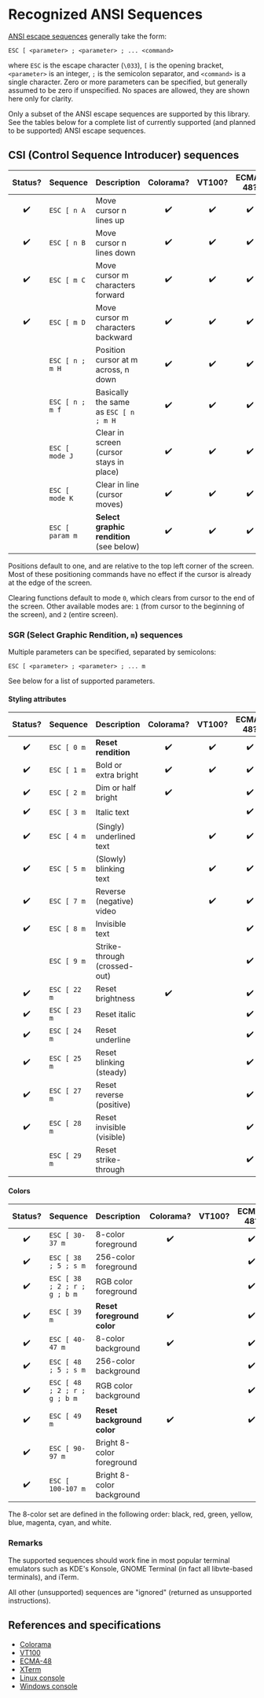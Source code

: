 # Recognized ANSI Sequences

[ANSI escape sequences](https://en.wikipedia.org/wiki/ANSI_escape_code)
generally take the form:

    ESC [ <parameter> ; <parameter> ; ... <command>

where `ESC` is the escape character (`\033`), `[` is the opening bracket,
`<parameter>` is an integer, `;` is the semicolon separator, and `<command>` is
a single character. Zero or more parameters can be specified, but generally
assumed to be zero if unspecified. No spaces are allowed, they are shown here
only for clarity.

Only a subset of the ANSI escape sequences are supported by this library. See
the tables below for a complete list of currently supported (and planned to be
supported) ANSI escape sequences.

## CSI (Control Sequence Introducer) sequences

| Status? | Sequence        | Description                              | Colorama? | VT100? | ECMA-48? | XTerm? | Linux? | Windows? |
| :-----: | :-------------- | :--------------------------------------- | :-------: | :----: | :------: | :----: | :----: | :------: |
|   ✔️    | `ESC [ n A`     | Move cursor n lines up                   |    ✔️     |   ✔️   |    ✔️    |   ✔️   |   ✔️   |    ✔️    |
|   ✔️    | `ESC [ n B`     | Move cursor n lines down                 |    ✔️     |   ✔️   |    ✔️    |   ✔️   |   ✔️   |    ✔️    |
|   ✔️    | `ESC [ m C`     | Move cursor m characters forward         |    ✔️     |   ✔️   |    ✔️    |   ✔️   |   ✔️   |    ✔️    |
|   ✔️    | `ESC [ m D`     | Move cursor m characters backward        |    ✔️     |   ✔️   |    ✔️    |   ✔️   |   ✔️   |    ✔️    |
|         | `ESC [ n ; m H` | Position cursor at m across, n down      |    ✔️     |   ✔️   |    ✔️    |   ✔️   |   ✔️   |    ✔️    |
|         | `ESC [ n ; m f` | Basically the same as `ESC [ n ; m H`    |    ✔️     |   ✔️   |    ✔️    |   ✔️   |   ✔️   |    ✔️    |
|         | `ESC [ mode J`  | Clear in screen (cursor stays in place)  |    ✔️     |   ✔️   |    ✔️    |   ✔️   |   ✔️   |    ✔️    |
|         | `ESC [ mode K`  | Clear in line (cursor moves)             |    ✔️     |   ✔️   |    ✔️    |   ✔️   |   ✔️   |    ✔️    |
|         | `ESC [ param m` | **Select graphic rendition** (see below) |    ✔️     |   ✔️   |    ✔️    |   ✔️   |   ✔️   |    ✔️    |

Positions default to one, and are relative to the top left corner of the screen.
Most of these positioning commands have no effect if the cursor is already at
the edge of the screen.

Clearing functions default to mode `0`, which clears from cursor to the end of
the screen. Other available modes are: `1` (from cursor to the beginning of the
screen), and `2` (entire screen).

### SGR (Select Graphic Rendition, `m`) sequences

Multiple parameters can be specified, separated by semicolons:

    ESC [ <parameter> ; <parameter> ; ... m

See below for a list of supported parameters.

#### Styling attributes

| Status? | Sequence     | Description                  | Colorama? | VT100? | ECMA-48? | XTerm? | Linux? | Windows? |
| :-----: | :----------- | :--------------------------- | :-------: | :----: | :------: | :----: | :----: | :------: |
|   ✔️    | `ESC [ 0 m`  | **Reset rendition**          |    ✔️     |   ✔️   |    ✔️    |   ✔️   |   ✔️   |    ✔️    |
|   ✔️    | `ESC [ 1 m`  | Bold or extra bright         |    ✔️     |   ✔️   |    ✔️    |   ✔️   |   ✔️   |    ✔️    |
|   ✔️    | `ESC [ 2 m`  | Dim or half bright           |    ✔️     |        |    ✔️    |   ✔️   |   ✔️   |          |
|   ✔️    | `ESC [ 3 m`  | Italic text                  |           |        |    ✔️    |   ✔️   |        |          |
|   ✔️    | `ESC [ 4 m`  | (Singly) underlined text     |           |   ✔️   |    ✔️    |   ✔️   |   ✔️   |    ✔️    |
|   ✔️    | `ESC [ 5 m`  | (Slowly) blinking text       |           |   ✔️   |    ✔️    |   ✔️   |   ✔️   |          |
|   ✔️    | `ESC [ 7 m`  | Reverse (negative) video     |           |   ✔️   |    ✔️    |   ✔️   |   ✔️   |    ✔️    |
|   ✔️    | `ESC [ 8 m`  | Invisible text               |           |        |    ✔️    |   ✔️   |        |          |
|         | `ESC [ 9 m`  | Strike-through (crossed-out) |           |        |    ✔️    |   ✔️   |        |          |
|   ✔️    | `ESC [ 22 m` | Reset brightness             |    ✔️     |        |    ✔️    |   ✔️   |   ✔️   |    ✔️    |
|   ✔️    | `ESC [ 23 m` | Reset italic                 |           |        |    ✔️    |   ✔️   |        |          |
|   ✔️    | `ESC [ 24 m` | Reset underline              |           |        |    ✔️    |   ✔️   |   ✔️   |    ✔️    |
|   ✔️    | `ESC [ 25 m` | Reset blinking (steady)      |           |        |    ✔️    |   ✔️   |   ✔️   |          |
|   ✔️    | `ESC [ 27 m` | Reset reverse (positive)     |           |        |    ✔️    |   ✔️   |   ✔️   |    ✔️    |
|   ✔️    | `ESC [ 28 m` | Reset invisible (visible)    |           |        |    ✔️    |   ✔️   |        |          |
|         | `ESC [ 29 m` | Reset strike-through         |           |        |    ✔️    |   ✔️   |        |          |

#### Colors

| Status? | Sequence                     | Description                | Colorama? | VT100? | ECMA-48? | XTerm? | Linux? | Windows? |
| :-----: | :--------------------------- | :------------------------- | :-------: | :----: | :------: | :----: | :----: | :------: |
|   ✔️    | `ESC [ 30-37 m`              | 8-color foreground         |    ✔️     |        |    ✔️    |   ✔️   |   ✔️   |    ✔️    |
|   ✔️    | `ESC [ 38 ; 5 ; s m`         | 256-color foreground       |           |        |    ✔️    |   ✔️   |   ✔️   |    ✔️    |
|   ✔️    | `ESC [ 38 ; 2 ; r ; g ; b m` | RGB color foreground       |           |        |    ✔️    |   ✔️   |   ✔️   |    ✔️    |
|   ✔️    | `ESC [ 39 m`                 | **Reset foreground color** |    ✔️     |        |    ✔️    |   ✔️   |   ✔️   |    ✔️    |
|   ✔️    | `ESC [ 40-47 m`              | 8-color background         |    ✔️     |        |    ✔️    |   ✔️   |   ✔️   |    ✔️    |
|   ✔️    | `ESC [ 48 ; 5 ; s m`         | 256-color background       |           |        |    ✔️    |   ✔️   |   ✔️   |    ✔️    |
|   ✔️    | `ESC [ 48 ; 2 ; r ; g ; b m` | RGB color background       |           |        |    ✔️    |   ✔️   |   ✔️   |    ✔️    |
|   ✔️    | `ESC [ 49 m`                 | **Reset background color** |    ✔️     |        |    ✔️    |   ✔️   |   ✔️   |    ✔️    |
|   ✔️    | `ESC [ 90-97 m`              | Bright 8-color foreground  |           |        |          |   ✔️   |   ✔️   |    ✔️    |
|   ✔️    | `ESC [ 100-107 m`            | Bright 8-color background  |           |        |          |   ✔️   |   ✔️   |    ✔️    |

The 8-color set are defined in the following order: black, red, green, yellow,
blue, magenta, cyan, and white.

### Remarks

The supported sequences should work fine in most popular terminal emulators such
as KDE's Konsole, GNOME Terminal (in fact all libvte-based terminals), and
iTerm.

All other (unsupported) sequences are "ignored" (returned as unsupported
instructions).

## References and specifications

-   [Colorama](https://github.com/tartley/colorama#recognised-ansi-sequences)
-   [VT100](https://vt100.net/docs/vt100-ug/chapter3.html)
-   [ECMA-48](https://www.ecma-international.org/publications-and-standards/standards/ecma-48/)
-   [XTerm](https://invisible-island.net/xterm/ctlseqs/ctlseqs.html)
-   [Linux console](https://man7.org/linux/man-pages/man4/console_codes.4.html)
-   [Windows console](https://docs.microsoft.com/en-us/windows/console/console-virtual-terminal-sequences)
